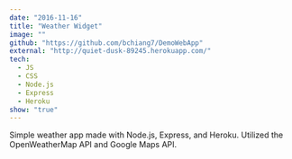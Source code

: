 ```yaml
---
date: "2016-11-16"
title: "Weather Widget"
image: ""
github: "https://github.com/bchiang7/DemoWebApp"
external: "http://quiet-dusk-89245.herokuapp.com/"
tech:
  - JS
  - CSS
  - Node.js
  - Express
  - Heroku
show: "true"
---
```


Simple weather app made with Node.js, Express, and Heroku. Utilized the OpenWeatherMap API and Google Maps API.
